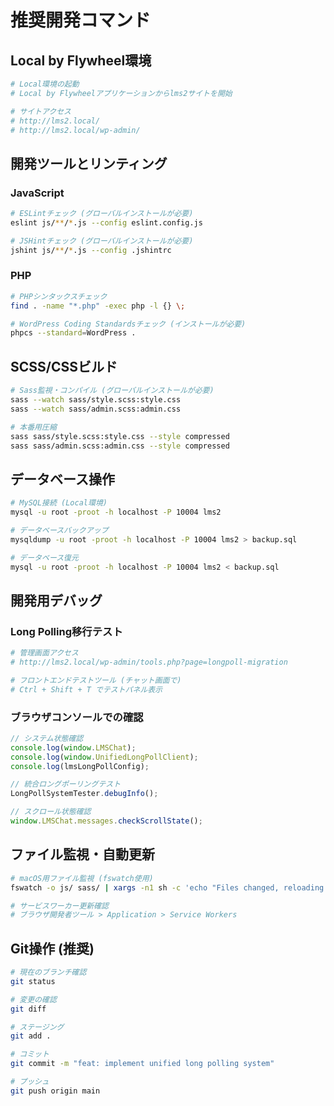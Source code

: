 # 推奨開発コマンド

## Local by Flywheel環境
```bash
# Local環境の起動
# Local by Flywheelアプリケーションからlms2サイトを開始

# サイトアクセス
# http://lms2.local/
# http://lms2.local/wp-admin/
```

## 開発ツールとリンティング

### JavaScript
```bash
# ESLintチェック (グローバルインストールが必要)
eslint js/**/*.js --config eslint.config.js

# JSHintチェック (グローバルインストールが必要) 
jshint js/**/*.js --config .jshintrc
```

### PHP
```bash
# PHPシンタックスチェック
find . -name "*.php" -exec php -l {} \;

# WordPress Coding Standardsチェック (インストールが必要)
phpcs --standard=WordPress .
```

## SCSS/CSSビルド
```bash
# Sass監視・コンパイル (グローバルインストールが必要)
sass --watch sass/style.scss:style.css
sass --watch sass/admin.scss:admin.css

# 本番用圧縮
sass sass/style.scss:style.css --style compressed
sass sass/admin.scss:admin.css --style compressed
```

## データベース操作
```bash
# MySQL接続 (Local環境)
mysql -u root -proot -h localhost -P 10004 lms2

# データベースバックアップ
mysqldump -u root -proot -h localhost -P 10004 lms2 > backup.sql

# データベース復元
mysql -u root -proot -h localhost -P 10004 lms2 < backup.sql
```

## 開発用デバッグ

### Long Polling移行テスト
```bash
# 管理画面アクセス
# http://lms2.local/wp-admin/tools.php?page=longpoll-migration

# フロントエンドテストツール (チャット画面で)
# Ctrl + Shift + T でテストパネル表示
```

### ブラウザコンソールでの確認
```javascript
// システム状態確認
console.log(window.LMSChat);
console.log(window.UnifiedLongPollClient);
console.log(lmsLongPollConfig);

// 統合ロングポーリングテスト
LongPollSystemTester.debugInfo();

// スクロール状態確認
window.LMSChat.messages.checkScrollState();
```

## ファイル監視・自動更新
```bash
# macOS用ファイル監視 (fswatch使用)
fswatch -o js/ sass/ | xargs -n1 sh -c 'echo "Files changed, reloading..."'

# サービスワーカー更新確認
# ブラウザ開発者ツール > Application > Service Workers
```

## Git操作 (推奨)
```bash
# 現在のブランチ確認
git status

# 変更の確認
git diff

# ステージング
git add .

# コミット
git commit -m "feat: implement unified long polling system"

# プッシュ
git push origin main
```